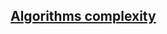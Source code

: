 [Algorithms complexity](https://www.interviewcake.com/article/python/big-o-notation-time-and-space-complexity)
---

